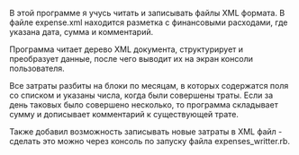 В этой программе я учусь читать и записывать файлы XML формата.
В файле expense.xml находится разметка с финансовыми расходами, где
указана дата, сумма и комментарий.

Программа читает дерево XML документа, структурирует и преобразует данные,
после чего выводит их на экран консоли пользователя.

Все затраты разбиты на блоки по месяцам, в которых содержатся поля со списком
и указаны числа, когда были совершены траты. Если за день таковых было
совершено несколько, то программа складывает сумму и дописывает комментарий к существующей трате.

Также добавил возможность записывать новые затраты в XML файл - сделать это можно
через консоль по запуску файла expenses_writter.rb.
